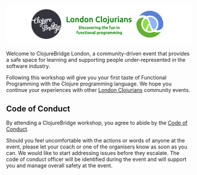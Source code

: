 ![ClojureBridge - London Clojurians](/images/clojurebridge-london-clojurians-banner-abby-remix.png)

Welcome to ClojureBridge London, a community-driven event that provides a safe space for learning and supporting people under-represented in the software industry.

Following this workshop will give you your first taste of Functional Programming with the Clojure programming language.  We hope you continue your experiences with other [London Clojurians](http://www.londonclojurians.org/) community events.

## Code of Conduct

By attending a ClojureBridge workshop, you agree to abide by the [Code of Conduct](https://bridgefoundry.org/code-of-conduct/).

Should you feel uncomfortable with the actions or words of anyone at the event, please let your coach or one of the organisers know as soon as you can.  We would like to start addressing issues before they escalate.  The code of conduct officer will be identified during the event and will support you and manage overall safety at the event.
